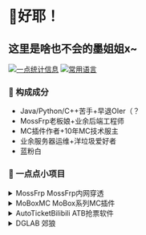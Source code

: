 # 👋好耶！
## 这里是啥也不会的墨姐姐x~

[![一点统计信息](https://github-readme-stats.vercel.app/api?username=MossCG&count_private=true&locale=cn&show_icons=true&count_private=true)]()
[![常用语言](https://github-readme-stats.vercel.app/api/top-langs/?username=MossCG&layout=compact&locale=cn&count_private=true)]()

### 🌱 构成成分
- Java/Python/C++苦手+早退OIer（？
- MossFrp老板娘+业余后端工程师
- MC插件作者+10年MC技术服主
- 业余服务器运维+洋垃圾爱好者
- 蓝粉白

### 🔭 一点点小项目

<details> 
  <summary> MossFrp MossFrp内网穿透 </summary>
  
- [[Java] MossFrp管理后端-Ver2 MossFrpBackend2](https://github.com/MossFrp/MossFrpBackend2)
- [[Batch] MossFrp客户端-WinBat版 MossFrpClient-WindowsBat](https://github.com/MossFrp/MossFrpClient-WindowsBat)
- [[Java] MossFrp客户端-Java版 MossFrpClient-Java](https://github.com/MossFrp/MossFrpClient-Java)
</details>

<details> 
  <summary> MoBoxMC MoBox系列MC插件 </summary>
  
- [[Java] MoBox系列插件-前置 MoBoxCore](https://github.com/MoBoxMC/MoBoxCore)
- [[Java] MoBox系列小游戏插件-积分前置 MoBoxPoint](https://github.com/MoBoxMC/MoBoxPoint)
- [[Java] MoBox系列小游戏插件-猎人游戏 MoBoxHunter](https://github.com/MoBoxMC/MoBoxHunter)
- [[Java] MoBox系列小游戏插件-死亡交换 MoBoxDeathSwap](https://github.com/MoBoxMC/MoBoxDeathSwap)
- [[Java] MoBox系列优化插件-实体限制 MoBoxEntityLimit](https://github.com/MoBoxMC/MoBoxEntityLimit)
- [[Java] MoBox系列优化插件-跑图检测 MoBoxCheckRunMap](https://github.com/MoBoxMC/MoBoxCheckRunMap)
- [[Java] MoBox系列优化插件-自动重生 MoBoxAutoRespawn](https://github.com/MoBoxMC/MoBoxAutoRespawn)
</details>

<details> 
  <summary> AutoTicketBilibili ATB抢票软件 </summary>
  
- [[Python|Private] ATB软件本体 AutoTicketBilibili](https://github.com/AutoTicketBilibili/AutoTicketBilibili)
- [[Java|Private] ATB群控主控 ATBController](https://github.com/AutoTicketBilibili/ATBController)
- [[Python|Private] ATB快速部署 ATBDeployer](https://github.com/AutoTicketBilibili/ATBDeployer)
- [[Java] MCT余票监测 MossCheckTicket](https://github.com/AutoTicketBilibili/MossCheckTicket)
- [[Python] 高并发云Geetest验证 CloudGeetest](https://github.com/AutoTicketBilibili/CloudGeetest)
- [[Java] 简易Http邮件API EasyMail](https://github.com/AutoTicketBilibili/EasyMail)
</details>

<details> 
  <summary> DGLAB 郊狼 </summary>
  
- [[Python] 郊狼蓝牙无脑开发API DGLAB-BT](https://github.com/MossCG/DGLAB-BT)
- [[Java] 郊狼OnlineJudge联动 DGLAB-OI](https://github.com/MossCG/DGLAB-OI)
</details>



<!--
**MossCG/MossCG** is a ✨ _special_ ✨ repository because its `README.md` (this file) appears on your GitHub profile.

Here are some ideas to get you started:

- 🔭 I’m currently working on ...
- 🌱 I’m currently learning ...
- 👯 I’m looking to collaborate on ...
- 🤔 I’m looking for help with ...
- 💬 Ask me about ...
- 📫 How to reach me: ...
- 😄 Pronouns: ...
- ⚡ Fun fact: ...
-->
